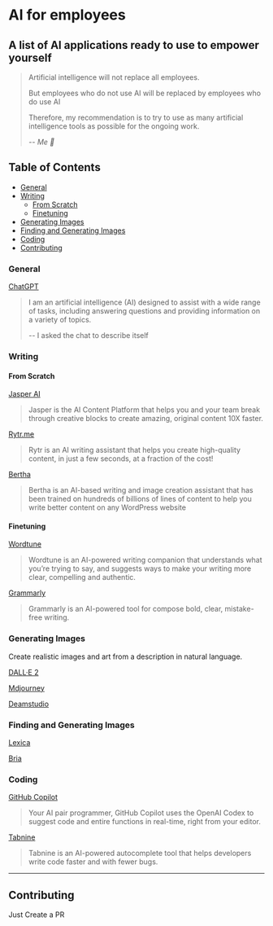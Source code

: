 # AI for employees
## A list of AI applications ready to use to empower yourself

>Artificial intelligence will not replace all employees.
>
>But employees who do not use AI will be replaced by employees who do use AI
>
>Therefore, my recommendation is to try to use as many artificial intelligence tools as possible for the ongoing work.
>
>-- <cite>Me 🙂</cite>

## Table of Contents

- [General](#general)
- [Writing](#writing)
  - [From Scratch](#from-scratch)
  - [Finetuning](#finetuning)
- [Generating Images](#generating-images)
- [Finding and Generating Images](#finding-and-generating-images)
- [Coding](#coding)
- [Contributing](#contributing)

<a name="general"></a>
### General

<a href="https://chat.openai.com/chat" target="_blank">ChatGPT</a>
> I am an artificial intelligence (AI) designed to assist with a wide range of tasks, including answering questions and providing information on a variety of topics. 
>
> -- I asked the chat to describe itself

<a name="writing"></a>
### Writing

<a name="from-scratch"></a>
#### From Scratch

<a href="https://www.jasper.ai/" target="_blank">Jasper AI</a>
> Jasper is the AI Content Platform that helps you and your team break through creative blocks to create amazing, original content 10X faster.

<a href="https://rytr.me/" target="_blank">Rytr.me</a>
>Rytr is an AI writing assistant that helps you create high-quality content, in just a few seconds, at a fraction of the cost!

<a href="https://bertha.ai/" target="_blank">Bertha</a>
>Bertha is an AI-based writing and image creation assistant that has been trained on hundreds of billions of lines of content to help you write better content on any WordPress website 

<a name="finetuning"></a>
#### Finetuning

<a href="https://www.wordtune.com/" target="_blank">Wordtune</a>
>Wordtune is an AI-powered writing companion that understands what you’re trying to say, and suggests ways to make your writing more clear, compelling and authentic. 

<a href="https://grammarly.com/" target="_blank">Grammarly</a>
>Grammarly is an AI-powered tool for compose bold, clear, mistake-free writing. 

<a name="generating-images"></a>
### Generating Images
Create realistic images and art from a description in natural language.

<a href="https://openai.com/dall-e-2/" target="_blank">DALL·E 2</a>

<a href="https://www.midjourney.com/" target="_blank">Mdjourney</a>

<a href="https://beta.dreamstudio.ai/" target="_blank">Deamstudio</a>

<a name="finding-and-generating-images"></a>
### Finding and Generating Images

<a href="https://lexica.art/" target="_blank">Lexica</a>

<a href="https://labs.bria.ai/" target="_blank">Bria</a>

<a name="coding"></a>
### Coding

<a href="https://github.com/features/copilot/" target="_blank">GitHub Copilot</a>

>Your AI pair programmer, GitHub Copilot uses the OpenAI Codex to suggest code and entire functions in real-time, right from your editor.

<a href="https://www.tabnine.com/" target="_blank">Tabnine</a>

> Tabnine is an AI-powered autocomplete tool that helps developers write code faster and with fewer bugs.

-----

## Contributing

Just Create a PR
